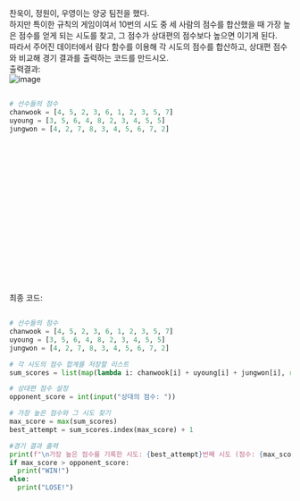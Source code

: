 찬욱이, 정원이, 우영이는 양궁 팀전을 했다. <br>
하지만 특이한 규칙의 게임이여서  10번의 시도 중 세 사람의 점수를 합산했을 때 가장 높은 점수를 얻게 되는 시도를 찾고, 그 점수가 상대편의 점수보다 높으면 이기게 된다. <br>
따라서 주어진 데이터에서 람다 함수를 이용해 각 시도의 점수를 합산하고, 상대편 점수와 비교해 경기 결과를 출력하는 코드를 만드시오. <br>
출력결과:<br> ![image](https://github.com/user-attachments/assets/71679bbc-71a2-4e68-8f40-ef47c44193f8)


``` Python
 
# 선수들의 점수
chanwook = [4, 5, 2, 3, 6, 1, 2, 3, 5, 7]
uyoung = [3, 5, 6, 4, 8, 2, 3, 4, 5, 5]
jungwon = [4, 2, 7, 8, 3, 4, 5, 6, 7, 2]
  
```


<br><br><br><br><br><br><br><br><br><br><br><br><br><br><br>
최종 코드:<br>
``` Python
  
# 선수들의 점수
chanwook = [4, 5, 2, 3, 6, 1, 2, 3, 5, 7]
uyoung = [3, 5, 6, 4, 8, 2, 3, 4, 5, 5]
jungwon = [4, 2, 7, 8, 3, 4, 5, 6, 7, 2]

# 각 시도의 점수 합계를 저장할 리스트
sum_scores = list(map(lambda i: chanwook[i] + uyoung[i] + jungwon[i], range(10)))

# 상대편 점수 설정
opponent_score = int(input("상대의 점수: "))

# 가장 높은 점수와 그 시도 찾기
max_score = max(sum_scores)
best_attempt = sum_scores.index(max_score) + 1

#경기 결과 출력
print(f"\n가장 높은 점수를 기록한 시도: {best_attempt}번째 시도 (점수: {max_score})")
if max_score > opponent_score:
  print("WIN!")
else:
  print("LOSE!")

    
```
